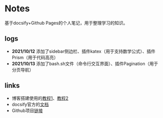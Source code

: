 # Notes

基于docsify+Github Pages的个人笔记，用于整理学习的知识。

## logs
- **2021/10/12** 添加了sidebar侧边栏、插件katex（用于支持数学公式）、插件Prism（用于代码高亮）
- **2021/10/13** 添加了bash.sh文件（命令行交互界面）、插件Pagination（用于分页导航）
  
## links
- 博客搭建使用的[教程1](https://zhuanlan.zhihu.com/p/101126727)、[教程2](https://zhuanlan.zhihu.com/p/70219397)
- docsify官方的[文档](https://docsify.js.org/#/)
- Github项目[链接](https://github.com/BabelTower/notes)

